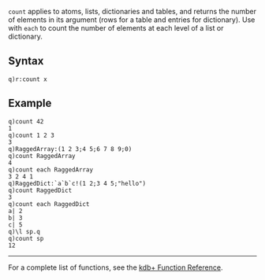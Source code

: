 `count` applies to atoms, lists, dictionaries and tables, and returns the number of elements in its argument (rows for a table and entries for dictionary). Use with `each` to count the number of elements at each level of a list or dictionary.

Syntax
------

    q)r:count x

Example
-------

    q)count 42
    1
    q)count 1 2 3
    3
    q)RaggedArray:(1 2 3;4 5;6 7 8 9;0)
    q)count RaggedArray
    4
    q)count each RaggedArray
    3 2 4 1
    q)RaggedDict:`a`b`c!(1 2;3 4 5;"hello")
    q)count RaggedDict
    3
    q)count each RaggedDict
    a| 2
    b| 3
    c| 5
    q)\l sp.q
    q)count sp
    12

------------------------------------------------------------------------

For a complete list of functions, see the [kdb+ Function Reference](Reference "wikilink").
